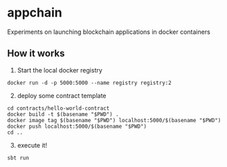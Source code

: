# appchain

Experiments on launching blockchain applications in docker containers

## How it works

1. Start the local docker registry
```
docker run -d -p 5000:5000 --name registry registry:2
```

2. deploy some contract template

```
cd contracts/hello-world-contract
docker build -t $(basename "$PWD") .
docker image tag $(basename "$PWD") localhost:5000/$(basename "$PWD")
docker push localhost:5000/$(basename "$PWD")
cd ..
```

3. execute it!
```
sbt run
```
